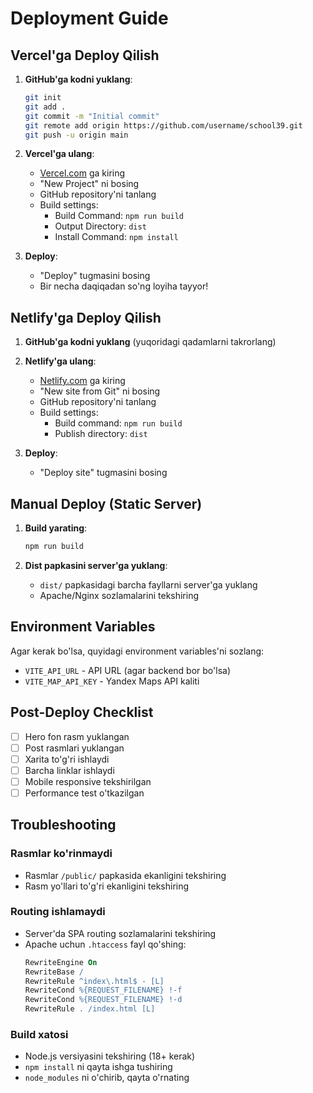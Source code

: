 # Deployment Guide

## Vercel'ga Deploy Qilish

1. **GitHub'ga kodni yuklang**:
   ```bash
   git init
   git add .
   git commit -m "Initial commit"
   git remote add origin https://github.com/username/school39.git
   git push -u origin main
   ```

2. **Vercel'ga ulang**:
   - [Vercel.com](https://vercel.com) ga kiring
   - "New Project" ni bosing
   - GitHub repository'ni tanlang
   - Build settings:
     - Build Command: `npm run build`
     - Output Directory: `dist`
     - Install Command: `npm install`

3. **Deploy**:
   - "Deploy" tugmasini bosing
   - Bir necha daqiqadan so'ng loyiha tayyor!

## Netlify'ga Deploy Qilish

1. **GitHub'ga kodni yuklang** (yuqoridagi qadamlarni takrorlang)

2. **Netlify'ga ulang**:
   - [Netlify.com](https://netlify.com) ga kiring
   - "New site from Git" ni bosing
   - GitHub repository'ni tanlang
   - Build settings:
     - Build command: `npm run build`
     - Publish directory: `dist`

3. **Deploy**:
   - "Deploy site" tugmasini bosing

## Manual Deploy (Static Server)

1. **Build yarating**:
   ```bash
   npm run build
   ```

2. **Dist papkasini server'ga yuklang**:
   - `dist/` papkasidagi barcha fayllarni server'ga yuklang
   - Apache/Nginx sozlamalarini tekshiring

## Environment Variables

Agar kerak bo'lsa, quyidagi environment variables'ni sozlang:

- `VITE_API_URL` - API URL (agar backend bor bo'lsa)
- `VITE_MAP_API_KEY` - Yandex Maps API kaliti

## Post-Deploy Checklist

- [ ] Hero fon rasm yuklangan
- [ ] Post rasmlari yuklangan
- [ ] Xarita to'g'ri ishlaydi
- [ ] Barcha linklar ishlaydi
- [ ] Mobile responsive tekshirilgan
- [ ] Performance test o'tkazilgan

## Troubleshooting

### Rasmlar ko'rinmaydi
- Rasmlar `/public/` papkasida ekanligini tekshiring
- Rasm yo'llari to'g'ri ekanligini tekshiring

### Routing ishlamaydi
- Server'da SPA routing sozlamalarini tekshiring
- Apache uchun `.htaccess` fayl qo'shing:
  ```apache
  RewriteEngine On
  RewriteBase /
  RewriteRule ^index\.html$ - [L]
  RewriteCond %{REQUEST_FILENAME} !-f
  RewriteCond %{REQUEST_FILENAME} !-d
  RewriteRule . /index.html [L]
  ```

### Build xatosi
- Node.js versiyasini tekshiring (18+ kerak)
- `npm install` ni qayta ishga tushiring
- `node_modules` ni o'chirib, qayta o'rnating
